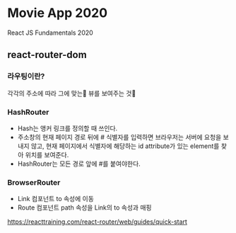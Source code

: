 # Movie App 2020

React JS Fundamentals 2020

## react-router-dom

### 라우팅이란?
각각의 주소에 따라 그에 맞는 뷰를 보여주는 것

### HashRouter
* Hash는 앵커 링크를 정의할 때 쓰인다.
* 주소창의 현재 페이지 경로 뒤에 # 식별자를 입력하면 브라우저는 서버에 요청을 보내지 않고, 현재 페이지에서 식별자에 해당하는 id attribute가 있는 element를 찾아 위치를 보여준다.
* HashRouter는 모든 경로 앞에 #를 붙여야한다.

### BrowserRouter
* Link 컴포넌트 to 속성에 이동
* Route 컴포넌트 path 속성을 Link의 to 속성과 매핑


https://reacttraining.com/react-router/web/guides/quick-start

